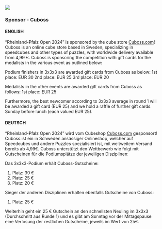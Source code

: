 [![](https://cuboss.se/wp-content/uploads/2022/10/logo_400.png)](https://cuboss.com/?r=wca)
### Sponsor - Cuboss

#### ENGLISH

“Rheinland-Pfalz Open 2024” is sponsored by the cube store [Cuboss.com](https://cuboss.com/?r=wca)! Cuboss is an online cube store based in Sweden, specializing in speedcubes and other types of puzzles, with worldwide delivery available from 4,99 €. Cuboss is sponsoring the competition with gift cards for the medalists in the various event as outlined below:

Podium finishers in 3x3x3 are awarded gift cards from Cuboss as below:
1st place: EUR 30
2nd place: EUR 25
3rd place: EUR 20

Medalists in the other events are awarded gift cards from Cuboss as follows:
1st place: EUR 25

Furthermore, the best newcomer according to 3x3x3 average in round 1 will be awarded a gift card (EUR 25) and we hold a raffle of further gift cards Sunday before lunch (each valued EUR 25).

#### DEUTSCH

“Rheinland-Pfalz Open 2024” wird vom Cubeshop [Cuboss.com](https://cuboss.com/?r=wca) gesponsort! Cuboss ist ein in Schweden ansässiger Onlineshop, welcher auf Speedcubes und andere Puzzles spezialisiert ist, mit weltweitem Versand bereits ab 4,99€. Cuboss unterstützt den Wettbewerb wie folgt mit Gutscheinen für die Podiumsplätze der jeweiligen Disziplinen:

Das 3x3x3-Podium erhält Cuboss-Gutscheine:
1. Platz: 30 €
2. Platz: 25 €
3. Platz: 20 €

Sieger der anderen Disziplinen erhalten ebenfalls Gutscheine von Cuboss:
1. Platz: 25 €

Weiterhin geht ein 25 € Gutschein an den schnellsten Neuling im 3x3x3 (Durchschnitt aus Runde 1) und es gibt am Sonntag vor der Mittagspause eine Verlosung der restlichen Gutscheine, jeweils im Wert von 25€.
